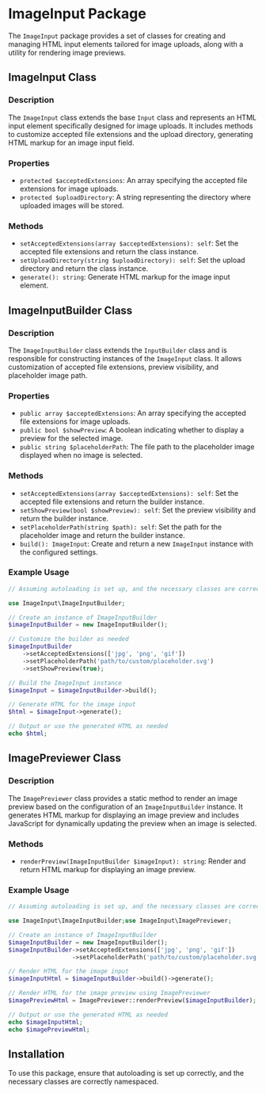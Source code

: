 # ImageInput Package

The `ImageInput` package provides a set of classes for creating and managing HTML input elements tailored for image uploads, along with a utility for rendering image previews.

## ImageInput Class

### Description

The `ImageInput` class extends the base `Input` class and represents an HTML input element specifically designed for image uploads. It includes methods to customize accepted file extensions and the upload directory, generating HTML markup for an image input field.

### Properties

- `protected $acceptedExtensions`: An array specifying the accepted file extensions for image uploads.
- `protected $uploadDirectory`: A string representing the directory where uploaded images will be stored.

### Methods

- `setAcceptedExtensions(array $acceptedExtensions): self`: Set the accepted file extensions and return the class instance.
- `setUploadDirectory(string $uploadDirectory): self`: Set the upload directory and return the class instance.
- `generate(): string`: Generate HTML markup for the image input element.

## ImageInputBuilder Class

### Description

The `ImageInputBuilder` class extends the `InputBuilder` class and is responsible for constructing instances of the `ImageInput` class. It allows customization of accepted file extensions, preview visibility, and placeholder image path.

### Properties

- `public array $acceptedExtensions`: An array specifying the accepted file extensions for image uploads.
- `public bool $showPreview`: A boolean indicating whether to display a preview for the selected image.
- `public string $placeholderPath`: The file path to the placeholder image displayed when no image is selected.

### Methods

- `setAcceptedExtensions(array $acceptedExtensions): self`: Set the accepted file extensions and return the builder instance.
- `setShowPreview(bool $showPreview): self`: Set the preview visibility and return the builder instance.
- `setPlaceholderPath(string $path): self`: Set the path for the placeholder image and return the builder instance.
- `build(): ImageInput`: Create and return a new `ImageInput` instance with the configured settings.

### Example Usage

```php
// Assuming autoloading is set up, and the necessary classes are correctly namespaced

use ImageInput\ImageInputBuilder;

// Create an instance of ImageInputBuilder
$imageInputBuilder = new ImageInputBuilder();

// Customize the builder as needed
$imageInputBuilder
    ->setAcceptedExtensions(['jpg', 'png', 'gif'])
    ->setPlaceholderPath('path/to/custom/placeholder.svg')
    ->setShowPreview(true);

// Build the ImageInput instance
$imageInput = $imageInputBuilder->build();

// Generate HTML for the image input
$html = $imageInput->generate();

// Output or use the generated HTML as needed
echo $html;
```

## ImagePreviewer Class

### Description

The `ImagePreviewer` class provides a static method to render an image preview based on the configuration of an `ImageInputBuilder` instance. It generates HTML markup for displaying an image preview and includes JavaScript for dynamically updating the preview when an image is selected.

### Methods

- `renderPreview(ImageInputBuilder $imageInput): string`: Render and return HTML markup for displaying an image preview.

### Example Usage

```php
// Assuming autoloading is set up, and the necessary classes are correctly namespaced

use ImageInput\ImageInputBuilder;use ImageInput\ImagePreviewer;

// Create an instance of ImageInputBuilder
$imageInputBuilder = new ImageInputBuilder();
$imageInputBuilder->setAcceptedExtensions(['jpg', 'png', 'gif'])
                  ->setPlaceholderPath('path/to/custom/placeholder.svg');

// Render HTML for the image input
$imageInputHtml = $imageInputBuilder->build()->generate();

// Render HTML for the image preview using ImagePreviewer
$imagePreviewHtml = ImagePreviewer::renderPreview($imageInputBuilder);

// Output or use the generated HTML as needed
echo $imageInputHtml;
echo $imagePreviewHtml;
```

## Installation

To use this package, ensure that autoloading is set up correctly, and the necessary classes are correctly namespaced.

